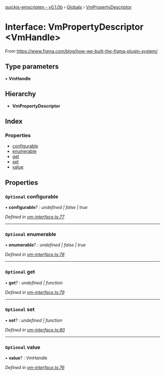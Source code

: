 [quickjs-emscripten - v0.1.0b](../README.md) › [Globals](../globals.md) › [VmPropertyDescriptor](vmpropertydescriptor.md)

# Interface: VmPropertyDescriptor <**VmHandle**>

From https://www.figma.com/blog/how-we-built-the-figma-plugin-system/

## Type parameters

▪ **VmHandle**

## Hierarchy

* **VmPropertyDescriptor**

## Index

### Properties

* [configurable](vmpropertydescriptor.md#optional-configurable)
* [enumerable](vmpropertydescriptor.md#optional-enumerable)
* [get](vmpropertydescriptor.md#optional-get)
* [set](vmpropertydescriptor.md#optional-set)
* [value](vmpropertydescriptor.md#optional-value)

## Properties

### `Optional` configurable

• **configurable**? : *undefined | false | true*

*Defined in [vm-interface.ts:77](https://github.com/justjake/quickjs-emscripten/blob/f464b72/ts/vm-interface.ts#L77)*

___

### `Optional` enumerable

• **enumerable**? : *undefined | false | true*

*Defined in [vm-interface.ts:78](https://github.com/justjake/quickjs-emscripten/blob/f464b72/ts/vm-interface.ts#L78)*

___

### `Optional` get

• **get**? : *undefined | function*

*Defined in [vm-interface.ts:79](https://github.com/justjake/quickjs-emscripten/blob/f464b72/ts/vm-interface.ts#L79)*

___

### `Optional` set

• **set**? : *undefined | function*

*Defined in [vm-interface.ts:80](https://github.com/justjake/quickjs-emscripten/blob/f464b72/ts/vm-interface.ts#L80)*

___

### `Optional` value

• **value**? : *VmHandle*

*Defined in [vm-interface.ts:76](https://github.com/justjake/quickjs-emscripten/blob/f464b72/ts/vm-interface.ts#L76)*
